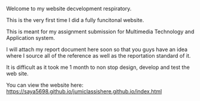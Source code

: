 Welcome to my website decvelopment respiratory.

This is the very first time I did a fully funcitonal website.

This is meant for my assignment submission for Multimedia Technology and Application system.

I will attach my report document here soon so that you guys have an idea where I source all of the reference as well as the reportation standard of it.

It is difficult as it took me 1 month to non stop design, develop and test the web site.

You can view the website here:
https://saya5698.github.io/jumiclassishere.github.io/index.html
